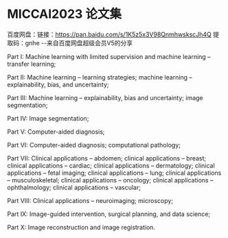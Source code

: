 # MICCAI2023 论文集
百度网盘：链接：https://pan.baidu.com/s/1K5z5x3V98QnmhwskscJh4Q 
提取码：gnhe 
--来自百度网盘超级会员V5的分享

Part I: Machine learning with limited supervision and machine learning – transfer learning;

Part II: Machine learning – learning strategies; machine learning – explainability, bias, and uncertainty;

Part III: Machine learning – explainability, bias and uncertainty; image segmentation;

Part IV: Image segmentation;

Part V: Computer-aided diagnosis;

Part VI: Computer-aided diagnosis; computational pathology;

Part VII: Clinical applications – abdomen; clinical applications – breast; clinical applications – cardiac; clinical applications – dermatology; clinical applications – fetal imaging; clinical applications – lung; clinical applications – musculoskeletal; clinical applications – oncology; clinical applications – ophthalmology; clinical applications – vascular;

Part VIII: Clinical applications – neuroimaging; microscopy;

Part IX: Image-guided intervention, surgical planning, and data science;

Part X: Image reconstruction and image registration.

